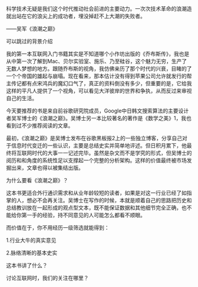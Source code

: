 科学技术无疑是我们这个时代推动社会前进的主要动力。一次次技术革命的浪潮造就出站在它的浪尖上的成功者，埋没掉赶不上大潮的失败者。

——吴军《浪潮之巅》

可以跳过的背景介绍

我的第一本互联网入门书籍其实是不知道哪个小作坊出版的《乔布斯传》，我也是从中第一次了解到Mac、贝尔实验室、施乐、乃至硅谷，这个魅力无穷，生产了无数人梦想的地方。跟随乔布斯的视角，我仿佛亲历了那个时代的兴衰，目睹的了一个个帝国的雄起与崩塌。现在看来，那本估计没有得到苹果公司允许就发行的帮主传记都有点宋鸿兵的魔幻口气了，真正的资料倒没有多少，但重要的是，它给我这样的平凡人提供了一个视角，可以看见大洋彼岸的世界和争执，从而反过来审视自己的生活。

今天要推荐的书是来自前谷歌研究院成员，Google中日韩文搜索算法的主要设计者吴军博士的《浪潮之巅》。吴博士另一本比较著名的著作是《数学之美》1，我也看到过不少推荐阅读的文章。

最初，《浪潮之巅》是吴博士发布在谷歌黑板报2上的一些独立博客，分享自己对于信息时代变迁的一些认识，主要是总结史实并简单地评述。但日积月累下，他最终将互联网时代的大事一一记述完毕。虽然是杂文而不是学究的形式，但吴博士的阅历和和角度的系统性足以支撑起一个完整的分析架构。这样的价值最终被市场发掘出来，文章也得以被集结出版。

为什么要看《浪潮之巅》？

这本书更适合外行通识需求和从业年龄较短的读者，如果是对这一行业已经了如指掌的人，想必不会再关注。吴博士在写作的时候，本就是顺着自己的思路把历史和总结教训放在一起形成的观点型文本，既不能保证数据和其他细节完全正确，也不能给你第一手的经验，持不同意见的人可能怎么都看不顺眼。

而价值在于，你不用经历一级筛选就能得到：

1.行业大牛的真实意见

2.脉络清晰的基本史实

这本书讲了什么？

讨论互联网时，我们的关注在哪里？

[1]: "为的是把高深的数学原理讲得更加通俗易懂，让非专业读者也能领略数学的魅力。"
[2]: 开通于2006年2月14日。Google表示，网络黑板报的推出是提供一个普通Google员工与用户分享交流产品、技术和文化的窗口。（目前大陆无法访问）
